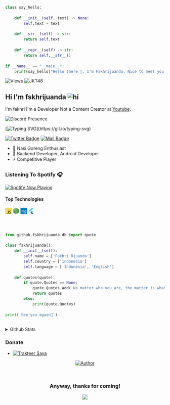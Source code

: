```python
class say_hello:

    def __init__(self, text) -> None:
        self.text = text

    def __str__(self) -> str:
        return self.text

    def __repr__(self) -> str:
        return self.__str__()

if __name__ == "__main__":
    print(say_hello("Hello there 👋, I'm Fakhrijuanda, Nice to meet you all!"))
```

![Views](https://komarev.com/ghpvc/?username=fskhri&color=green)
![JKT48](https://uptime.fskhri.online/api/badge/8/status)


## Hi I'm fskhrijuanda <img src="https://user-images.githubusercontent.com/1303154/88677602-1635ba80-d120-11ea-84d8-d263ba5fc3c0.gif" width="28px" alt="hi">

I'm fakhri I'm a Developer Not a Content Creator at [Youtube](https://youtu.be/dQw4w9WgXcQ).

![Discord Presence](https://discord.c99.nl/widget/theme-2/433077782881370112.png)

[![Typing SVG](https://readme-typing-svg.herokuapp.com?font=comfortaa&color=016EEA&size=24&width=500&lines=Indonesian+People;Open-Source+Developer;Nice+to+meet+you...)](https://git.io/typing-svg)

[![Twitter Badge](https://img.shields.io/badge/-NotF-1ca0f1?style=flat&labelColor=1ca0f1&logo=twitter&logoColor=white&link=https://twitter.com/Not_Fakhri)](https://twitter.com/Not_Fakhri) [![Mail Badge](https://img.shields.io/badge/-@riririfak-e84393?style=flat&labelColor=e84393&logo=instagram&logoColor=white)](https://instagram.com/riririfak)
<!-- TODO: Add last video link -->

- 🤔 Nasi Goreng Enthusiast
- 💼 Backend Developer, Android Developer
- ⚡ Competitive Player

### Listening To Spotify 🎧

[<img src="https://spotify-ririfak.vercel.app/api/spotify-playing" alt="Spotify Now Playing" width="350" />](https://open.spotify.com/user/31qh67in4qqasw67wx2illmzg3cy)

#### Top Technologies

<!-- TODO: Make technologies links takes you to repositories -->

<code><img height="20" src="https://raw.githubusercontent.com/github/explore/80688e429a7d4ef2fca1e82350fe8e3517d3494d/topics/javascript/javascript.png"></code>
<code><img height="20" src="https://raw.githubusercontent.com/github/explore/80688e429a7d4ef2fca1e82350fe8e3517d3494d/topics/nodejs/nodejs.png"></code>
<code><img height="20" src="https://raw.githubusercontent.com/github/explore/80688e429a7d4ef2fca1e82350fe8e3517d3494d/topics/typescript/typescript.png"></code>
<code><img height="20" src="https://raw.githubusercontent.com/github/explore/80688e429a7d4ef2fca1e82350fe8e3517d3494d/topics/flutter/flutter.png"></code>


<br />

###

```python
from github.fskhrijuanda.db import quote

class fskhrijuanda():
    def __init__(self):
        self.name = ['Fakhri Djuanda']
        self.country = ['Indonesia']
        self.language = ['Indonesia', 'English']

    def quotes(quote):
        if quote.Quotes == None:
            quote.Quotes.add('No matter who you are, the matter is what you are.')
            return quotes
        else:
            print(quote.Quotes)

print('See you again👋')
```

##


<details>
<summary>
  Github Stats
</summary>


#### Coding Stats

<!--START_SECTION:waka-->

```txt
VB.NET            11 hrs 26 mins  █████████████░░░░░░░░░░░░   51.44 %
ASP.NET           6 hrs 42 mins   ███████▓░░░░░░░░░░░░░░░░░   30.18 %
SQL               1 hr 50 mins    ██░░░░░░░░░░░░░░░░░░░░░░░   08.26 %
Dart              43 mins         ▓░░░░░░░░░░░░░░░░░░░░░░░░   03.23 %
Other             28 mins         ▓░░░░░░░░░░░░░░░░░░░░░░░░   02.15 %
```

<!--END_SECTION:waka-->

#### Github Stats

![Fakhri github stats](https://github-readme-stats.vercel.app/api?username=fskhri&count_private=true&show_icons=true&theme=radical)


<a href="https://github.com/anuraghazra/github-readme-stats">
  <!-- Change the `github-readme-stats.anuraghazra1.vercel.app` to `github-readme-stats.vercel.app`  -->
  <img align="center" src="https://github-readme-stats.anuraghazra1.vercel.app/api/top-langs/?username=fskhri&layout=compact&theme=radical" />
</a>

</a>
<a href="https://github.com/fskhri/Clock-bot-discord">
 <img align="center" src="https://github-readme-stats.vercel.app/api/pin/?username=fskhri&repo=Clock-bot-discord&theme=radical" />
</a>

</a>
<a href="https://github.com/fskhri/Internet-Download-Manager-Crack">
 <img align="center" src="https://github-readme-stats.vercel.app/api/pin/?username=fskhri&repo=Internet-Download-Manager-Crack&theme=radical" />
</a> 

</a>
<a href="https://github.com/fskhri/Discord-bot-Stream">
 <img align="center" src="https://github-readme-stats.vercel.app/api/pin/?username=fskhri&repo=Discord-bot-Stream&theme=radical" />
</a> 

</details>

### Donate
* <a href="https://trakteer.id/fakhrijuanda12" target="_blank"><img id="wse-buttons-preview" src="https://cdn.trakteer.id/images/embed/trbtn-red-1.png" height="40" style="border:0px;height:40px;" alt="Trakteer Saya"></a>

<p align="center">
<a href="https://github.com/fskhri"><img title="Author" src="https://img.shields.io/badge/badge/Author-Fakhri-red.svg?style=for-the-badge&logo=github"></a>
</p>

<br />

<h3 align="center">Anyway, thanks for coming!</h2>  
<p align="center">
    <img src="https://ctl.s6img.com/society6/img/Bm1TLx-ODLrqcGWmVjnN1UA6My8/w_700/coffee-mugs/swatch/~artwork,fw_4601,fh_1998,fx_-1449,fy_-2375,iw_7100,ih_7100/s6-original-art-uploads/society6/uploads/misc/452ff72725a0458aa1e1b87f0c11b63f/~~/cowboy-bebop-see-you-space-cowboy-mugs.jpg?wait=0&attempt=0">
</p>

